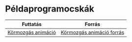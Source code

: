 # Példaprogramocskák

| Futtatás | Forrás |
| --- | --- |
| [Körmozgás animáció](/pp/km.html) | [Körmozgás animáció forrás](/pp/km_src.html) |